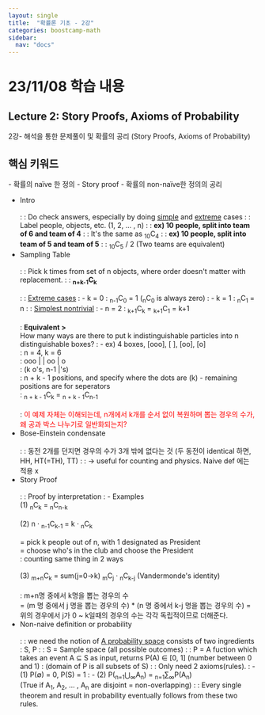 ```yaml
---
layout: single
title:  "확률론 기초 - 2강"
categories: boostcamp-math
sidebar:
  nav: "docs"
---
```


# 23/11/08 학습 내용

<h2>Lecture 2: Story Proofs, Axioms of Probability</h2>
2강- 해석을 통한 문제풀이 및 확률의 공리 (Story Proofs, Axioms of Probability)

<h2>핵심 키워드</h2>
- 확률의 naïve 한 정의
- Story proof
- 확률의 non-naïve한 정의의 공리

- Intro<br><br>
: : Do check answers, especially by doing <u>simple</u> and <u>extreme</u> cases
: : Label people, objects, etc. (1, 2, ... , n)
: : **ex) 10 people, split into team of 6 and team of 4**
: : It's the same as <sub>10</sub>C<sub>4</sub>
: : **ex) 10 people, split into team of 5 and team of 5**
: : <sub>10</sub>C<sub>5</sub> / 2 (Two teams are equivalent)
- Sampling Table<br><br>
: : Pick k times from set of n objects, where order doesn't matter with replacement.
: : **<sub>n+k-1</sub>C<sub>k</sub>**<br><br>
: : <u>Extreme cases</u> 
: - k = 0 : <sub>n-1</sub>C<sub>0</sub> = 1 (<sub>n</sub>C<sub>0</sub> is always zero)
: - k = 1 : <sub>n</sub>C<sub>1</sub> = n
: : <u>Simplest nontrivial</u>
: - n = 2 : <sub>k+1</sub>C<sub>k</sub> = <sub>k+1</sub>C<sub>1</sub> = k+1<br><br>
: **Equivalent >**<br>How many ways are there to put k indistinguishable particles into n distinguishable boxes?
: - ex) 4 boxes, [ooo], [ ], [oo], [o]<br>
\: n = 4, k = 6<br>
\: ooo | | oo | o<br>
\: (k o's, n-1 \|'s)<br>
\: n + k - 1 positions, and specify where the dots are (k) - remaining positions are for seperators<br>
\: <sub>n + k - 1</sub>C<sub>k</sub> =  <sub>n + k - 1</sub>C<sub>n-1</sub><br><br>
\: <span style="color:red">이 예제 자체는 이해되는데, n개에서 k개를 순서 없이 복원하며 뽑는 경우의 수가, 왜 공과 박스 나누기로 일반화되는지?</span>
- Bose-Einstein condensate<br><br>
: : 동전 2개를 던지면 경우의 수가 3개 밖에 없다는 것 (두 동전이 identical 하면, HH, HT(=TH), TT) 
: : -> useful for counting and physics. Naive def 에는 적용 x
- Story Proof<br><br>
: : Proof by interpretation
: - Examples<br>
(1) <sub>n</sub>C<sub>k</sub> = <sub>n</sub>C<sub>n-k</sub><br><br>
(2) n · <sub>n-1</sub>C<sub>k-1</sub> = k · <sub>n</sub>C<sub>k</sub><br><br>
\= pick k people out of n, with 1 designated as President<br>
\= choose who's in the club and choose the President<br>
\: counting same thing in 2 ways<br><br>
(3) <sub>m+n</sub>C<sub>k</sub> = sum(j=0->k) <sub>m</sub>C<sub>j</sub> · <sub>n</sub>C<sub>k-j</sub> (Vandermonde's identity)<br><br>
\: m+n명 중에서 k명을 뽑는 경우의 수 <br>
\= (m 명 중에서 j 명을 뽑는 경우의 수) * (n 명 중에서 k-j 명을 뽑는 경우의 수)
\= 위의 경우에서 j가 0 ~ k일때의 경우의 수는 각각 독립적이므로 더해준다.
- Non-naive definition or probability<br><br>
: : we need the notion of <u>A probability space</u> consists of two ingredients : S, P
: : S = Sample space (all possible outcomes)
: : P = A fuction which takes an event A ⊆ S as input, returns P(A) ∈ [0, 1] (number between 0 and 1)
: (domain of P is all subsets of S)
: : Only need 2 axioms(rules).
: - (1) P(∅) = 0, P(S) = 1
: - (2) P(<sub>n=1</sub>⋃<sub>∞</sub>A<sub>n</sub>) = <sub>n=1</sub>∑<sub>∞</sub>P(A<sub>n</sub>)<br>
(True if A<sub>1</sub>, A<sub>2</sub>, ... , A<sub>n</sub> are disjoint = non-overlapping)
: : Every single theorem and result in probability eventually follows from these two rules.
